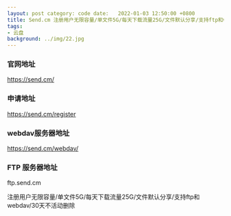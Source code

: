 ```yaml
---
layout: post category: code date:   2022-01-03 12:50:00 +0800
title: Send.cm 注册用户无限容量/单文件5G/每天下载流量25G/文件默认分享/支持ftp和webdav/30天不活动删除
tags:
- 云盘
background: ../img/22.jpg
---
```


### 官网地址
https://send.cm/

### 申请地址
https://send.cm/register

### webdav服务器地址
https://send.cm/webdav/

### FTP 服务器地址
ftp.send.cm

注册用户无限容量/单文件5G/每天下载流量25G/文件默认分享/支持ftp和webdav/30天不活动删除
